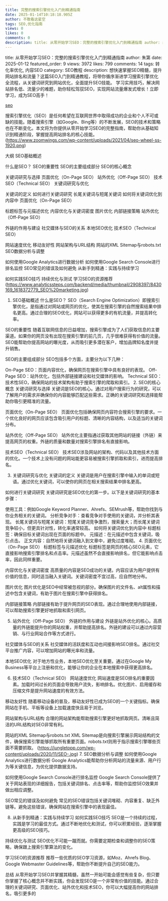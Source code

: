 ```yaml
---
title: 完整的搜索引擎优化入门到精通指南
date: 2025-01-14T10:18:18.905Z
author: 不敢看这星空
tags: SEO,优化指南
views: 0
likes: 0
comments: 0
description: title: 从零开始学习SEO：完整的搜索引擎优化入门到精通指南 author: 朱第 date: 2025-01-12 featured_order: 9 views: 3972 likes: 799 comments: 14 tags: 转化率优化, 内容SEO category: SEO教程 description: 想快速掌握SEO精髓，提升网站排名和流量？这篇SEO入门到精通教程，将带...
---
```


title: 从零开始学习SEO：完整的搜索引擎优化入门到精通指南
author: 朱第
date: 2025-01-12
featured_order: 9
views: 3972
likes: 799
comments: 14
tags: 转化率优化, 内容SEO
category: SEO教程
description: 想快速掌握SEO精髓，提升网站排名和流量？这篇SEO入门到精通教程，将带你循序渐进学习搜索引擎优化全流程，从关键词研究到网站优化，全面提升SEO技能。  学习实用技巧，解决网站排名低、流量少的难题，助你轻松驾驭SEO，实现网站流量爆发式增长！立即学习，成为SEO高手！

[seo](https://wsoo.me)

搜索引擎优化（SEO）是任何希望在互联网世界中取得成功的企业和个人不可或缺的技能。随着搜索引擎（如Google、Bing等）的不断发展，SEO的技术和策略也在不断变化。本文将为你提供从零开始学习SEO的完整指南，帮助你从基础知识到精通阶段，掌握提高网站排名的核心技能。
(https://www.zoomwings.com/wp-content/uploads/2021/04/seo-wheel-ss-1920.png)

大纲
SEO基础概述

什么是SEO？
SEO的重要性
SEO的主要组成部分
SEO的核心概念

关键词研究与选择
页面优化（On-Page SEO）
站外优化（Off-Page SEO）
技术SEO（Technical SEO）
关键词研究与优化

关键词的定义
如何进行关键词研究
长尾关键词与短尾关键词
如何将关键词优化到内容中
页面优化（On-Page SEO）

标题标签与元描述优化
内容优化与关键词密度
图片优化
内部链接策略
站外优化（Off-Page SEO）

外链的作用与建设
社交媒体与SEO的关系
本地SEO优化
技术SEO（Technical SEO）

网站速度优化
移动友好性
网站架构与URL结构
网站的XML Sitemap与robots.txt
SEO数据分析与调整

如何使用Google Analytics进行数据分析
如何使用Google Search Console进行排名监控
SEO常见的错误及如何避免
从新手到精通：实践与持续学习

如何实践SEO技巧
持续优化与测试
学习SEO的资源推荐
(https://www.analyticssteps.com/backend/media/thumbnail/2908397/8430169_1618372779_SEO%20marketing.jpg)
1. SEO基础概述
什么是SEO？
SEO（Search Engine Optimization）即搜索引擎优化，是指通过对网站或网页的优化，使其在搜索引擎的自然搜索结果中排名更高。通过合理的SEO优化，网站可以获得更多的有机流量，并提高转化率。

SEO的重要性
随着互联网信息的日益增加，搜索引擎成为了人们获取信息的主要渠道。如果你的网页没有出现在搜索引擎的前几页，几乎很难获得有价值的流量。SEO能帮助你提高网站的曝光度，从而吸引更多潜在客户，增加品牌知名度并提升销售。

SEO的主要组成部分
SEO包括多个方面，主要分为以下几种：

On-Page SEO：页面内容优化，确保网页在搜索引擎中具有良好的表现。
Off-Page SEO：站外优化，包括外部链接建设和社交媒体的影响。
Technical SEO：技术性SEO，确保网站的技术架构有助于搜索引擎的爬取和索引。
2. SEO的核心概念
关键词研究与选择
关键词是SEO的核心。通过对用户搜索行为的研究，可以了解用户的需求并确保你的内容能够匹配这些需求。正确的关键词研究和选择能帮助你吸引更精准的流量。

页面优化（On-Page SEO）
页面优化包括确保网页内容符合搜索引擎的要求。一个优化良好的网页应该包含吸引用户的标题、清晰的内容结构，以及适当的关键词分布。

站外优化（Off-Page SEO）
站外优化主要指通过获取其他网站的链接（外链）来提高网页的权重。外链的质量和数量对搜索引擎排名有直接影响。

技术SEO（Technical SEO）
技术SEO涉及网站的架构、代码以及其他技术方面的优化。一个技术上没有问题的网站能更容易被搜索引擎抓取和索引，进而提高排名。

3. 关键词研究与优化
关键词的定义
关键词是用户在搜索引擎中输入的单词或短语。通过优化关键词，可以使你的网页在相关搜索结果中排名更高。

如何进行关键词研究
关键词研究是SEO优化的第一步。以下是关键词研究的基本步骤：

使用工具：例如Google Keyword Planner、Ahrefs、SEMrush等，帮助你找到与你业务相关的关键词。
分析竞争对手：查看竞争对手使用的关键词，并分析其表现。
长尾关键词与短尾关键词：短尾关键词竞争激烈，搜索量大；而长尾关键词竞争较小，但更具针对性，转化率通常较高。
如何将关键词优化到内容中
标题标签：确保目标关键词出现在页面的标题中。
元描述：在元描述中包含关键词，吸引点击。
正文内容：自然地将关键词融入到文章中，避免过度堆砌。
4. 页面优化（On-Page SEO）
标题标签与元描述优化
标题标签是网页的核心SEO元素，它直接影响搜索引擎排名和点击率。元描述虽然不会直接影响排名，但它能影响点击率，因此同样重要。

内容优化与关键词密度
高质量的内容是SEO成功的关键。内容应该为用户提供有价值的信息，同时适当融入关键词。关键词密度不宜过高，应自然地分布。

图片优化
图片优化是SEO中经常被忽视的部分。确保图片的文件名、alt属性和描述中包含关键词，有助于图片在搜索引擎中获得排名。

内部链接策略
内部链接有助于提升网页的SEO表现。通过合理地使用内部链接，可以帮助搜索引擎更好地抓取和索引网页。

5. 站外优化（Off-Page SEO）
外链的作用与建设
外链是站外优化的核心。高质量的外链能提升你的网站权重，并帮助提高排名。外链的建设可以通过内容营销、与行业网站合作等方式进行。

社交媒体与SEO的关系
社交媒体的活跃度和互动也间接影响SEO排名。通过社交平台推广内容，可以增加网站的曝光率和流量。

本地SEO优化
对于地方性业务，本地SEO优化至关重要。通过在Google My Business等平台上注册和优化，能够让你的企业在本地搜索中获得更高排名。

6. 技术SEO（Technical SEO）
网站速度优化
网站速度是SEO排名的重要因素。加载时间过长的页面会导致用户流失，影响排名。优化图片、启用缓存和压缩文件是提升网站速度的有效方法。

移动友好性
随着移动设备的普及，移动友好性已成为SEO的一个关键指标。确保网站在手机、平板等设备上加载速度快且易于浏览。

网站架构与URL结构
合理的网站架构能帮助搜索引擎更好地抓取网页。清晰且简洁的URL结构对SEO非常有利。

网站的XML Sitemap与robots.txt
XML Sitemap是向搜索引擎展示网站结构的文件，确保搜索引擎能够抓取所有重要页面。robots.txt则用于指示搜索引擎哪些页面不需要抓取。
(https://jungletopp.com/wp-content/uploads/2020/11/SEO-.jpg)
7. SEO数据分析与调整
如何使用Google Analytics进行数据分析
Google Analytics能帮助你分析网站的流量来源、用户行为等关键信息，为优化提供数据支持。

如何使用Google Search Console进行排名监控
Google Search Console提供了关于网站表现的详细报告，包括关键词排名、点击率等，帮助你监控SEO效果并做出相应调整。

SEO常见的错误及如何避免
常见的SEO错误包括关键词堆砌、内容重复、缺乏外链等。避免这些错误，确保网站在搜索引擎中的表现最佳。

8. 从新手到精通：实践与持续学习
如何实践SEO技巧
SEO是一个持续的过程，实践是学习的最佳方式。通过不断地优化和测试，你可以积累经验，逐渐掌握更高级的SEO技巧。

持续优化与测试
SEO优化不可能一蹴而就。你需要定期检查和调整你的SEO策略，确保跟上搜索引擎算法的变化。

学习SEO的资源推荐
推荐一些优质的SEO学习资源，如Moz、Ahrefs Blog、Google Webmaster Guidelines等，帮助你不断提升自己的SEO能力。

总结
从零开始学习SEO并掌握其精髓，虽然一开始可能会感觉有些复杂，但只要你掌握了核心概念并不断实践，你会发现SEO是一个非常有价值的技能。通过合理的关键词研究、页面优化、站外优化和技术SEO，你可以大幅提高你的网站排名，吸引更多的